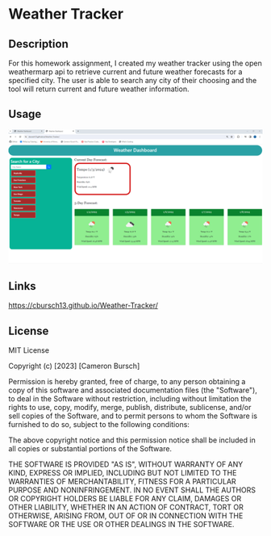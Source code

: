 # Weather Tracker

## Description

For this homework assignment, I created my weather tracker using the open weathermarp api to retrieve current and future weather forecasts for a specified city. The user is able to search any city of their choosing and the tool will return current and future weather information. 

## Usage

![Screenshot](assets/Weather_Tracker_Update.png)

## Links

https://cbursch13.github.io/Weather-Tracker/

## License

MIT License

Copyright (c) [2023] [Cameron Bursch]

Permission is hereby granted, free of charge, to any person obtaining a copy
of this software and associated documentation files (the "Software"), to deal
in the Software without restriction, including without limitation the rights
to use, copy, modify, merge, publish, distribute, sublicense, and/or sell
copies of the Software, and to permit persons to whom the Software is
furnished to do so, subject to the following conditions:

The above copyright notice and this permission notice shall be included in all
copies or substantial portions of the Software.

THE SOFTWARE IS PROVIDED "AS IS", WITHOUT WARRANTY OF ANY KIND, EXPRESS OR
IMPLIED, INCLUDING BUT NOT LIMITED TO THE WARRANTIES OF MERCHANTABILITY,
FITNESS FOR A PARTICULAR PURPOSE AND NONINFRINGEMENT. IN NO EVENT SHALL THE
AUTHORS OR COPYRIGHT HOLDERS BE LIABLE FOR ANY CLAIM, DAMAGES OR OTHER
LIABILITY, WHETHER IN AN ACTION OF CONTRACT, TORT OR OTHERWISE, ARISING FROM,
OUT OF OR IN CONNECTION WITH THE SOFTWARE OR THE USE OR OTHER DEALINGS IN THE
SOFTWARE.

